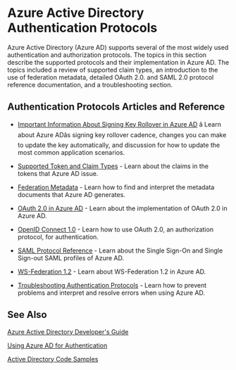 <properties
   pageTitle="Azure Active Directory Authentication Protocols | Windows Azure"
   description="An overview of the authentication protocols supported by Azure Active Directory (AD)"
   documentationCenter="dev-center-name"
   authors="msmbaldwin"
   services="active-directory"
   manager="mbaldwin"
   editor=""/>

<tags
	ms.service="active-directory"
	ms.date="09/17/2015"
	wacn.date=""/>

# Azure Active Directory Authentication Protocols

Azure Active Directory (Azure AD) supports several of the most widely used authentication and authorization protocols. The topics in this section describe the supported protocols and their implementation in Azure AD. The topics included a review of supported claim types, an introduction to the use of federation metadata, detailed OAuth 2.0. and SAML 2.0 protocol reference documentation, and a troubleshooting section.

## Authentication Protocols Articles and Reference

- [Important Information About Signing Key Rollover in Azure AD](https://msdn.microsoft.com/zh-cn/library/azure/dn641920.aspx) â Learn about Azure ADâs signing key rollover cadence, changes you can make to update the key automatically, and discussion for how to update the most common application scenarios.


- [Supported Token and Claim Types](/documentation/articles/active-directory-token-and-claims) - Learn about the claims in the tokens that Azure AD issue.


- [Federation Metadata](https://msdn.microsoft.com/zh-cn/library/azure/dn195592.aspx) - Learn how to find and interpret the metadata documents that Azure AD generates.


- [OAuth 2.0 in Azure AD](https://msdn.microsoft.com/zh-cn/library/azure/dn645545.aspx) - Learn about the implementation of OAuth 2.0 in Azure AD.


- [OpenID Connect 1.0](https://msdn.microsoft.com/zh-cn/library/azure/dn645541.aspx) - Learn how to use OAuth 2.0, an authorization protocol, for authentication.


- [SAML Protocol Reference](https://msdn.microsoft.com/zh-cn/library/azure/dn195591.aspx) - Learn about the Single Sign-On and Single Sign-out SAML profiles of Azure AD.


- [WS-Federation 1.2](https://msdn.microsoft.com/zh-cn/library/azure/dn903702.aspx) - Learn about WS-Federation 1.2 in Azure AD.


- [Troubleshooting Authentication Protocols](https://msdn.microsoft.com/zh-cn/library/azure/dn195584.aspx) - Learn how to prevent problems and interpret and resolve errors when using Azure AD.



## See Also

[Azure Active Directory Developer's Guide](/documentation/articles/active-directory-developers-guide)

[Using Azure AD for Authentication](/documentation/articles/web-sites-authentication-authorization)

[Active Directory Code Samples](/documentation/articles/active-directory-code-samples)
